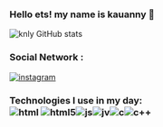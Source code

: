 ### Hello ets! my name is kauanny 👾


![knly GitHub stats](https://github-readme-stats.vercel.app/api?username=Kknly&show_icons=true&theme=rasical)


### Social Network :
[![instagram](https://img.shields.io/badge/Instagram-E4405F?style=for-the-badge&logo=instagram&logoColor=white)](https://www.instagram.com/dontfollow_knly) 

### Technologies I use in my day: <br/><img align="center" alt="html" src="https://img.shields.io/badge/HTML-239120?style=for-the-badge&logo=html5&logoColor=white" /> <img align="center" alt="html5" src="https://img.shields.io/badge/HTML5-E34F26?style=for-the-badge&logo=html5&logoColor=white" /><img align="center" alt="js" src="https://img.shields.io/badge/JavaScript-323330?style=for-the-badge&logo=javascript&logoColor=F7DF1E" /><img align="center" alt="jv" src="https://img.shields.io/badge/Java-ED8B00?style=for-the-badge&logo=openjdk&logoColor=white" /><img align="center" alt="c" src="https://img.shields.io/badge/C-00599C?style=for-the-badge&logo=c&logoColor=white" /><img align="center" alt="c++" src="https://img.shields.io/badge/C%2B%2B-00599C?style=for-the-badge&logo=c%2B%2B&logoColor=white" />

